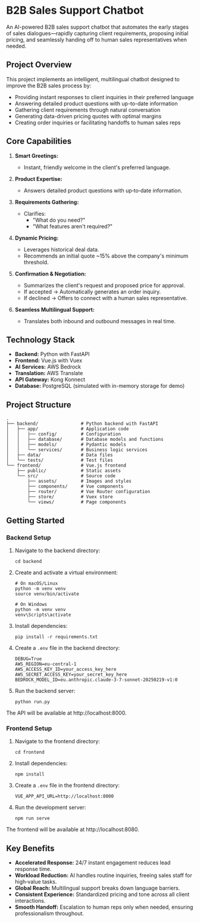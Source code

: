 # B2B Sales Support Chatbot

An AI-powered B2B sales support chatbot that automates the early stages of sales dialogues—rapidly capturing client requirements, proposing initial pricing, and seamlessly handing off to human sales representatives when needed.

## Project Overview

This project implements an intelligent, multilingual chatbot designed to improve the B2B sales process by:

- Providing instant responses to client inquiries in their preferred language
- Answering detailed product questions with up-to-date information
- Gathering client requirements through natural conversation
- Generating data-driven pricing quotes with optimal margins
- Creating order inquiries or facilitating handoffs to human sales reps

## Core Capabilities

1. **Smart Greetings:**

   - Instant, friendly welcome in the client's preferred language.

2. **Product Expertise:**

   - Answers detailed product questions with up‑to‑date information.

3. **Requirements Gathering:**

   - Clarifies:
     - "What do you need?"
     - "What features aren't required?"

4. **Dynamic Pricing:**

   - Leverages historical deal data.
   - Recommends an initial quote ~15% above the company's minimum threshold.

5. **Confirmation & Negotiation:**

   - Summarizes the client's request and proposed price for approval.
   - If accepted → Automatically generates an order inquiry.
   - If declined → Offers to connect with a human sales representative.

6. **Seamless Multilingual Support:**
   - Translates both inbound and outbound messages in real time.

## Technology Stack

- **Backend:** Python with FastAPI
- **Frontend:** Vue.js with Vuex
- **AI Services:** AWS Bedrock
- **Translation:** AWS Translate
- **API Gateway:** Kong Konnect
- **Database:** PostgreSQL (simulated with in-memory storage for demo)

## Project Structure

```
.
├── backend/                # Python backend with FastAPI
│   ├── app/                # Application code
│   │   ├── config/         # Configuration
│   │   ├── database/       # Database models and functions
│   │   ├── models/         # Pydantic models
│   │   └── services/       # Business logic services
│   ├── data/               # Data files
│   └── tests/              # Test files
└── frontend/               # Vue.js frontend
    ├── public/             # Static assets
    └── src/                # Source code
        ├── assets/         # Images and styles
        ├── components/     # Vue components
        ├── router/         # Vue Router configuration
        ├── store/          # Vuex store
        └── views/          # Page components
```

## Getting Started

### Backend Setup

1. Navigate to the backend directory:

   ```
   cd backend
   ```

2. Create and activate a virtual environment:

   ```
   # On macOS/Linux
   python -m venv venv
   source venv/bin/activate

   # On Windows
   python -m venv venv
   venv\Scripts\activate
   ```

3. Install dependencies:

   ```
   pip install -r requirements.txt
   ```

4. Create a `.env` file in the backend directory:

   ```
   DEBUG=True
   AWS_REGION=eu-central-1
   AWS_ACCESS_KEY_ID=your_access_key_here
   AWS_SECRET_ACCESS_KEY=your_secret_key_here
   BEDROCK_MODEL_ID=eu.anthropic.claude-3-7-sonnet-20250219-v1:0
   ```

5. Run the backend server:
   ```
   python run.py
   ```

The API will be available at http://localhost:8000.

### Frontend Setup

1. Navigate to the frontend directory:

   ```
   cd frontend
   ```

2. Install dependencies:

   ```
   npm install
   ```

3. Create a `.env` file in the frontend directory:

   ```
   VUE_APP_API_URL=http://localhost:8000
   ```

4. Run the development server:
   ```
   npm run serve
   ```

The frontend will be available at http://localhost:8080.

## Key Benefits

- **Accelerated Response:** 24/7 instant engagement reduces lead response time.
- **Workload Reduction:** AI handles routine inquiries, freeing sales staff for high‑value tasks.
- **Global Reach:** Multilingual support breaks down language barriers.
- **Consistent Experience:** Standardized pricing and tone across all client interactions.
- **Smooth Handoff:** Escalation to human reps only when needed, ensuring professionalism throughout.
